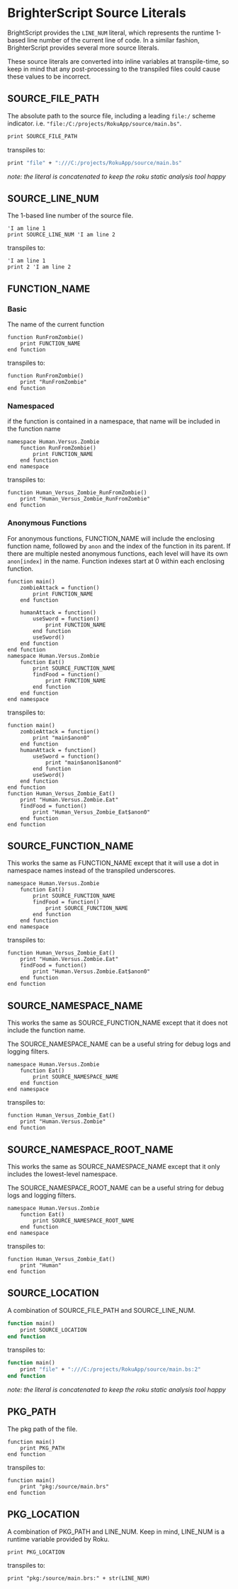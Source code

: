 # BrighterScript Source Literals

BrightScript provides the `LINE_NUM` literal, which represents the runtime 1-based line number of the current line of code. In a similar fashion, BrighterScript provides several more source literals.

These source literals are converted into inline variables at transpile-time, so keep in mind that any post-processing to the transpiled files could  cause these values to be incorrect.

## SOURCE_FILE_PATH
The absolute path to the source file, including a leading `file:/` scheme indicator. i.e. `"file:/C:/projects/RokuApp/source/main.bs"`.

```vb
print SOURCE_FILE_PATH
```

transpiles to:

```vb
print "file" + ":///C:/projects/RokuApp/source/main.bs"
```

_note: the literal is concatenated to keep the roku static analysis tool happy_

## SOURCE_LINE_NUM
The 1-based line number of the source file.

```BrighterScript
'I am line 1
print SOURCE_LINE_NUM 'I am line 2
```

transpiles to:

```BrightScript
'I am line 1
print 2 'I am line 2
```

## FUNCTION_NAME
### Basic
The name of the current function
```BrighterScript
function RunFromZombie()
    print FUNCTION_NAME
end function
```

transpiles to:

```BrightScript
function RunFromZombie()
    print "RunFromZombie"
end function
```

### Namespaced
if the function is contained in a namespace, that name will be included in the function name
```BrighterScript
namespace Human.Versus.Zombie
    function RunFromZombie()
        print FUNCTION_NAME
    end function
end namespace
```

transpiles to:

```BrightScript
function Human_Versus_Zombie_RunFromZombie()
    print "Human_Versus_Zombie_RunFromZombie"
end function
```
### Anonymous Functions
For anonymous functions, FUNCTION_NAME will include the enclosing function name, followed by `anon` and the index of the function in its parent. If there are multiple nested anonymous functions, each level will have its own `anon[index]` in the name. Function indexes start at 0 within each enclosing function.

```BrighterScript
function main()
    zombieAttack = function()
        print FUNCTION_NAME
    end function

    humanAttack = function()
        useSword = function()
            print FUNCTION_NAME
        end function
        useSword()
    end function
end function
namespace Human.Versus.Zombie
    function Eat()
        print SOURCE_FUNCTION_NAME
        findFood = function()
            print FUNCTION_NAME
        end function
    end function
end namespace
```

transpiles to:

```BrightScript
function main()
    zombieAttack = function()
        print "main$anon0"
    end function
    humanAttack = function()
        useSword = function()
            print "main$anon1$anon0"
        end function
        useSword()
    end function
end function
function Human_Versus_Zombie_Eat()
    print "Human.Versus.Zombie.Eat"
    findFood = function()
        print "Human_Versus_Zombie_Eat$anon0"
    end function
end function
```

## SOURCE_FUNCTION_NAME
This works the same as FUNCTION_NAME except that it will use a dot in namespace names instead of the transpiled underscores.


```BrighterScript
namespace Human.Versus.Zombie
    function Eat()
        print SOURCE_FUNCTION_NAME
        findFood = function()
            print SOURCE_FUNCTION_NAME
        end function
    end function
end namespace
```

transpiles to:

```BrightScript
function Human_Versus_Zombie_Eat()
    print "Human.Versus.Zombie.Eat"
    findFood = function()
        print "Human.Versus.Zombie.Eat$anon0"
    end function
end function
```

## SOURCE_NAMESPACE_NAME

This works the same as SOURCE_FUNCTION_NAME except that it does not include the function name.

The SOURCE_NAMESPACE_NAME can be a useful string for debug logs and logging filters.

```BrighterScript
namespace Human.Versus.Zombie
    function Eat()
        print SOURCE_NAMESPACE_NAME
    end function
end namespace
```

transpiles to:

```BrightScript
function Human_Versus_Zombie_Eat()
    print "Human.Versus.Zombie"
end function
```

## SOURCE_NAMESPACE_ROOT_NAME

This works the same as SOURCE_NAMESPACE_NAME except that it only includes the lowest-level namespace.

The SOURCE_NAMESPACE_ROOT_NAME can be a useful string for debug logs and logging filters.

```BrighterScript
namespace Human.Versus.Zombie
    function Eat()
        print SOURCE_NAMESPACE_ROOT_NAME
    end function
end namespace
```

transpiles to:

```BrightScript
function Human_Versus_Zombie_Eat()
    print "Human"
end function
```

## SOURCE_LOCATION
A combination of SOURCE_FILE_PATH and SOURCE_LINE_NUM.

```vb
function main()
    print SOURCE_LOCATION
end function
```

transpiles to:

```vb
function main()
    print "file" + ":///C:/projects/RokuApp/source/main.bs:2"
end function
```

_note: the literal is concatenated to keep the roku static analysis tool happy_


## PKG_PATH
The pkg path of the file.

```BrighterScript
function main()
    print PKG_PATH
end function
```

transpiles to:

```BrightScript
function main()
    print "pkg:/source/main.brs"
end function
```

## PKG_LOCATION
A combination of PKG_PATH and LINE_NUM. Keep in mind, LINE_NUM is a runtime variable provided by Roku.
```BrighterScript
print PKG_LOCATION
```

transpiles to:

```BrightScript
print "pkg:/source/main.brs:" + str(LINE_NUM)
```
